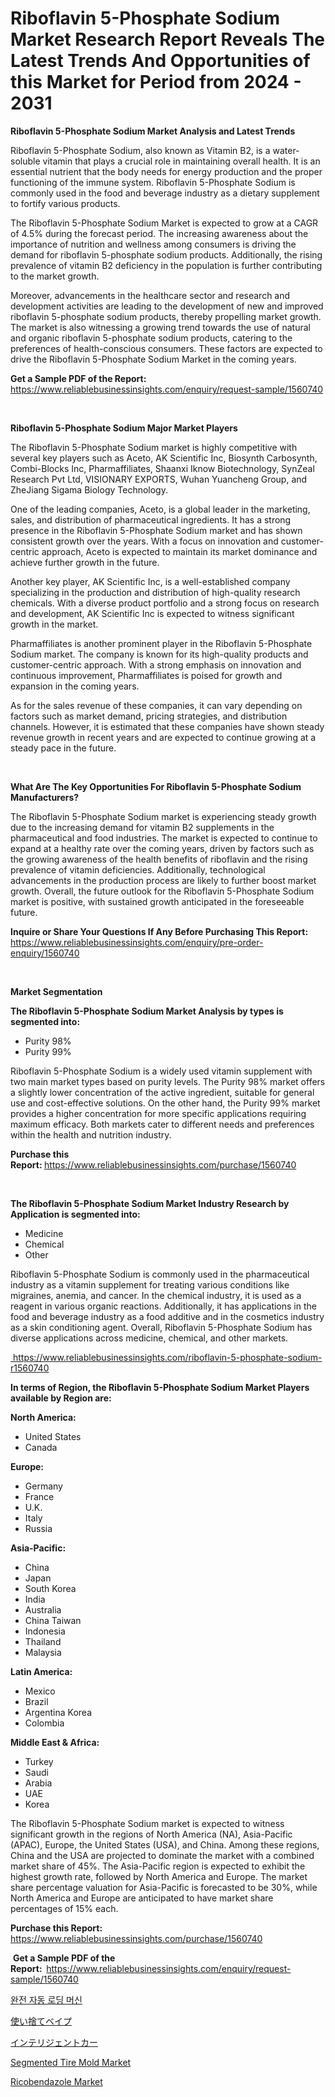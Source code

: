 <p><h1>Riboflavin 5-Phosphate Sodium Market Research Report Reveals The Latest Trends And Opportunities of this Market for Period from 2024 - 2031</h1></p><p><strong>Riboflavin 5-Phosphate Sodium Market Analysis and Latest Trends</strong></p>
<p><p>Riboflavin 5-Phosphate Sodium, also known as Vitamin B2, is a water-soluble vitamin that plays a crucial role in maintaining overall health. It is an essential nutrient that the body needs for energy production and the proper functioning of the immune system. Riboflavin 5-Phosphate Sodium is commonly used in the food and beverage industry as a dietary supplement to fortify various products.</p><p>The Riboflavin 5-Phosphate Sodium Market is expected to grow at a CAGR of 4.5% during the forecast period. The increasing awareness about the importance of nutrition and wellness among consumers is driving the demand for riboflavin 5-phosphate sodium products. Additionally, the rising prevalence of vitamin B2 deficiency in the population is further contributing to the market growth.</p><p>Moreover, advancements in the healthcare sector and research and development activities are leading to the development of new and improved riboflavin 5-phosphate sodium products, thereby propelling market growth. The market is also witnessing a growing trend towards the use of natural and organic riboflavin 5-phosphate sodium products, catering to the preferences of health-conscious consumers. These factors are expected to drive the Riboflavin 5-Phosphate Sodium Market in the coming years.</p></p>
<p><strong>Get a Sample PDF of the Report:&nbsp;</strong> <a href="https://www.reliablebusinessinsights.com/enquiry/request-sample/1560740">https://www.reliablebusinessinsights.com/enquiry/request-sample/1560740</a></p>
<p>&nbsp;</p>
<p><strong>Riboflavin 5-Phosphate Sodium Major Market Players</strong></p>
<p><p>The Riboflavin 5-Phosphate Sodium market is highly competitive with several key players such as Aceto, AK Scientific Inc, Biosynth Carbosynth, Combi-Blocks Inc, Pharmaffiliates, Shaanxi Iknow Biotechnology, SynZeal Research Pvt Ltd, VISIONARY EXPORTS, Wuhan Yuancheng Group, and ZheJiang Sigama Biology Technology.</p><p>One of the leading companies, Aceto, is a global leader in the marketing, sales, and distribution of pharmaceutical ingredients. It has a strong presence in the Riboflavin 5-Phosphate Sodium market and has shown consistent growth over the years. With a focus on innovation and customer-centric approach, Aceto is expected to maintain its market dominance and achieve further growth in the future.</p><p>Another key player, AK Scientific Inc, is a well-established company specializing in the production and distribution of high-quality research chemicals. With a diverse product portfolio and a strong focus on research and development, AK Scientific Inc is expected to witness significant growth in the market.</p><p>Pharmaffiliates is another prominent player in the Riboflavin 5-Phosphate Sodium market. The company is known for its high-quality products and customer-centric approach. With a strong emphasis on innovation and continuous improvement, Pharmaffiliates is poised for growth and expansion in the coming years.</p><p>As for the sales revenue of these companies, it can vary depending on factors such as market demand, pricing strategies, and distribution channels. However, it is estimated that these companies have shown steady revenue growth in recent years and are expected to continue growing at a steady pace in the future.</p></p>
<p>&nbsp;</p>
<p><strong>What Are The Key Opportunities For Riboflavin 5-Phosphate Sodium Manufacturers?</strong></p>
<p><p>The Riboflavin 5-Phosphate Sodium market is experiencing steady growth due to the increasing demand for vitamin B2 supplements in the pharmaceutical and food industries. The market is expected to continue to expand at a healthy rate over the coming years, driven by factors such as the growing awareness of the health benefits of riboflavin and the rising prevalence of vitamin deficiencies. Additionally, technological advancements in the production process are likely to further boost market growth. Overall, the future outlook for the Riboflavin 5-Phosphate Sodium market is positive, with sustained growth anticipated in the foreseeable future.</p></p>
<p><strong>Inquire or Share Your Questions If Any Before Purchasing This Report:</strong> <a href="https://www.reliablebusinessinsights.com/enquiry/pre-order-enquiry/1560740">https://www.reliablebusinessinsights.com/enquiry/pre-order-enquiry/1560740</a></p>
<p>&nbsp;</p>
<p><strong>Market Segmentation</strong></p>
<p><strong>The Riboflavin 5-Phosphate Sodium Market Analysis by types is segmented into:</strong></p>
<p><ul><li>Purity 98%</li><li>Purity 99%</li></ul></p>
<p><p>Riboflavin 5-Phosphate Sodium is a widely used vitamin supplement with two main market types based on purity levels. The Purity 98% market offers a slightly lower concentration of the active ingredient, suitable for general use and cost-effective solutions. On the other hand, the Purity 99% market provides a higher concentration for more specific applications requiring maximum efficacy. Both markets cater to different needs and preferences within the health and nutrition industry.</p></p>
<p><strong>Purchase this Report:&nbsp;</strong><a href="https://www.reliablebusinessinsights.com/purchase/1560740">https://www.reliablebusinessinsights.com/purchase/1560740</a></p>
<p>&nbsp;</p>
<p><strong>The Riboflavin 5-Phosphate Sodium Market Industry Research by Application is segmented into:</strong></p>
<p><ul><li>Medicine</li><li>Chemical</li><li>Other</li></ul></p>
<p><p>Riboflavin 5-Phosphate Sodium is commonly used in the pharmaceutical industry as a vitamin supplement for treating various conditions like migraines, anemia, and cancer. In the chemical industry, it is used as a reagent in various organic reactions. Additionally, it has applications in the food and beverage industry as a food additive and in the cosmetics industry as a skin conditioning agent. Overall, Riboflavin 5-Phosphate Sodium has diverse applications across medicine, chemical, and other markets.</p></p>
<p><a href="https://www.reliablebusinessinsights.com/riboflavin-5-phosphate-sodium-r1560740">&nbsp;https://www.reliablebusinessinsights.com/riboflavin-5-phosphate-sodium-r1560740</a></p>
<p><strong>In terms of Region, the Riboflavin 5-Phosphate Sodium Market Players available by Region are:</strong></p>
<p>
    <p> <strong> North America: </strong>
        <ul>
            <li>United States</li>
            <li>Canada</li>
        </ul>
        </p> 
    <p> <strong> Europe: </strong>
        <ul>
            <li>Germany</li>
            <li>France</li>
            <li>U.K.</li>
            <li>Italy</li>
            <li>Russia</li>
        </ul>
        </p> 
    <p> <strong> Asia-Pacific: </strong>
        <ul>
            <li>China</li>
            <li>Japan</li>
            <li>South Korea</li>
            <li>India</li>
            <li>Australia</li>
            <li>China Taiwan</li>
            <li>Indonesia</li>
            <li>Thailand</li>
            <li>Malaysia</li>
        </ul>
        </p> 
    <p> <strong> Latin America: </strong>
        <ul>
            <li>Mexico</li>
            <li>Brazil</li>
            <li>Argentina Korea</li>
            <li>Colombia</li>
        </ul>
        </p> 
    <p> <strong> Middle East & Africa: </strong>
        <ul>
            <li>Turkey</li>
            <li>Saudi</li>
            <li>Arabia</li>
            <li>UAE</li>
            <li>Korea</li>
        </ul>
    </p>
    </p>
<p><p>The Riboflavin 5-Phosphate Sodium market is expected to witness significant growth in the regions of North America (NA), Asia-Pacific (APAC), Europe, the United States (USA), and China. Among these regions, China and the USA are projected to dominate the market with a combined market share of 45%. The Asia-Pacific region is expected to exhibit the highest growth rate, followed by North America and Europe. The market share percentage valuation for Asia-Pacific is forecasted to be 30%, while North America and Europe are anticipated to have market share percentages of 15% each.</p></p>
<p><strong>Purchase this Report: </strong><a href="https://www.reliablebusinessinsights.com/purchase/1560740">https://www.reliablebusinessinsights.com/purchase/1560740</a></p>
<p>&nbsp;<strong>Get a Sample PDF of the Report:&nbsp;&nbsp;</strong><a href="https://www.reliablebusinessinsights.com/enquiry/request-sample/1560740">https://www.reliablebusinessinsights.com/enquiry/request-sample/1560740</a></p>
<p><strong></strong></p>
<p><p><a href="https://github.com/WilburKihn5676/Market-Research-Report-List-2/blob/main/3342033141641.md">완전 자동 로딩 머신</a></p><p><a href="https://github.com/BoydYundt1/Market-Research-Report-List-1/blob/main/9988222136114.md">使い捨てベイプ</a></p><p><a href="https://github.com/dathomson6534/Market-Research-Report-List-1/blob/main/3360346136113.md">インテリジェントカー</a></p><p><a href="https://github.com/jhcraigie/Market-Research-Report-List-3/blob/main/segmented-tire-mold-market.md">Segmented Tire Mold Market</a></p><p><a href="https://github.com/PeterParrish5/Market-Research-Report-List-5/blob/main/ricobendazole-market.md">Ricobendazole Market</a></p></p>